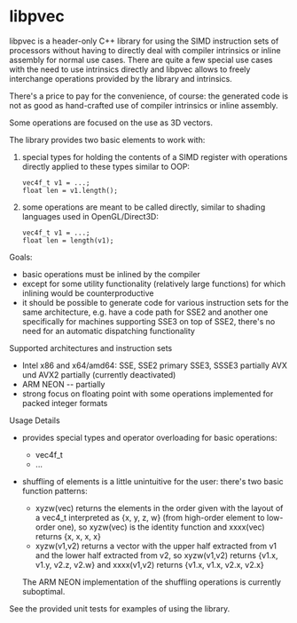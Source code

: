 # libpvec

libpvec is a header-only C++ library for using the SIMD instruction sets
of processors without having to directly deal with compiler intrinsics or inline
assembly for normal use cases. There are quite a few special use cases with the
need to use intrinsics directly and libpvec allows to freely interchange operations
provided by the library and intrinsics.

There's a price to pay for the convenience, of course: the generated code
is not as good as hand-crafted use of compiler intrinsics or inline assembly.

Some operations are focused on the use as 3D vectors.

The library provides two basic elements to work with:

1. special types for holding the contents of a SIMD register with operations
   directly applied to these types similar to OOP:
   
       vec4f_t v1 = ...;
       float len = v1.length();
       
2. some operations are meant to be called directly, similar to shading languages
   used in OpenGL/Direct3D:
   
       vec4f_t v1 = ...;
       float len = length(v1);
       
Goals:

- basic operations must be inlined by the compiler
- except for some utility functionality (relatively large functions)
  for which inlining would be counterproductive
- it should be possible to generate code for various instruction
  sets for the same architecture, e.g. have a code path for SSE2 and
  another one specifically for machines supporting SSE3 on top of SSE2,
  there's no need for an automatic dispatching functionality
  
  
Supported architectures and instruction sets

- Intel x86 and x64/amd64: SSE, SSE2 primary
                           SSE3, SSSE3 partially
                           AVX und AVX2 partially (currently deactivated)
- ARM NEON -- partially
- strong focus on floating point with some operations implemented for
  packed integer formats


Usage Details

- provides special types and operator overloading for basic operations:
  - vec4f_t
  - ...
  
- shuffling of elements is a little unintuitive for the user: there's
  two basic function patterns:
    * xyzw(vec) returns the elements in the order given with the layout of a vec4_t
      interpreted as {x, y, z, w} (from high-order element to low-order one), so
      xyzw(vec) is the identity function and xxxx(vec) returns {x, x, x, x}
    * xyzw(v1,v2) returns a vector with the upper half extracted from v1 and
      the lower half extracted from v2, so xyzw(v1,v2) returns {v1.x, v1.y, v2.z, v2.w}
      and xxxx(v1,v2) returns {v1.x, v1.x, v2.x, v2.x}
  
  The ARM NEON implementation of the shuffling operations is currently suboptimal.
  
See the provided unit tests for examples of using the library.
